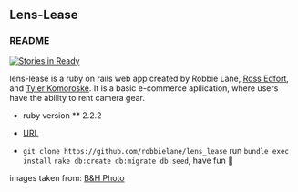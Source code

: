 ## Lens-Lease

### README

[![Stories in Ready](https://badge.waffle.io/robbielane/lens_lease.svg?label=ready&title=Ready)](http://waffle.io/robbielane/lens_lease)

lens-lease is a ruby on rails web app created by Robbie Lane, [Ross Edfort](https://github.com/rossedfort), and [Tyler Komoroske](https://github.com/tjkomor). It is a basic e-commerce apllication, where users have the ability to rent camera gear. 

* ruby version
  ** 2.2.2
  
* [URL](https://lens-lease.herokuapp.com)

* `git clone https://github.com/robbielane/lens_lease` run `bundle exec install` `rake db:create db:migrate db:seed`, have fun 😬

images taken from: [B&H Photo](https://bhphotovideo.com)
